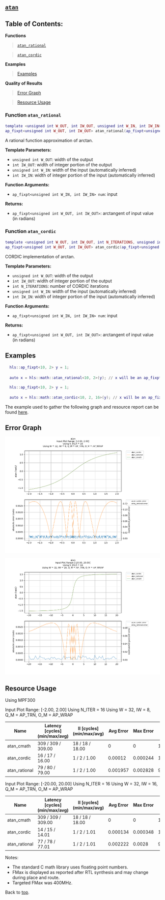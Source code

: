 ## [`atan`](../../include/hls_atan.hpp)

## Table of Contents:

**Functions**

> [`atan_rational`](#function-atan_rational)

> [`atan_cordic`](#function-atan_cordic)

**Examples**

> [Examples](#examples)

**Quality of Results**

> [Error Graph](#error-graph)

> [Resource Usage](#resource-usage)


### Function `atan_rational`
~~~lua
template <unsigned int W_OUT, int IW_OUT, unsigned int W_IN, int IW_IN>
ap_fixpt<unsigned int W_OUT, int IW_OUT> atan_rational(ap_fixpt<unsigned int W_IN, int IW_IN> num)
~~~

A rational function approximation of arctan.

**Template Parameters:**

- `unsigned int W_OUT`: width of the output
- `int IW_OUT`: width of integer portion of the output
- `unsigned int W_IN`: width of the input (automatically inferred)
- `int IW_IN`: width of integer portion of the input (automatically inferred)

**Function Arguments:**

- `ap_fixpt<unsigned int W_IN, int IW_IN> num`: input

**Returns:**

- `ap_fixpt<unsigned int W_OUT, int IW_OUT>`: arctangent of input value (in radians)
### Function `atan_cordic`
~~~lua
template <unsigned int W_OUT, int IW_OUT, int N_ITERATIONS, unsigned int W_IN, int IW_IN>
ap_fixpt<unsigned int W_OUT, int IW_OUT> atan_cordic(ap_fixpt<unsigned int W_IN, int IW_IN> num)
~~~

CORDIC implementation of arctan.

**Template Parameters:**

- `unsigned int W_OUT`: width of the output
- `int IW_OUT`: width of integer portion of the output
- `int N_ITERATIONS`: number of CORDIC iterations
- `unsigned int W_IN`: width of the input (automatically inferred)
- `int IW_IN`: width of integer portion of the input (automatically inferred)

**Function Arguments:**

- `ap_fixpt<unsigned int W_IN, int IW_IN> num`: input

**Returns:**

- `ap_fixpt<unsigned int W_OUT, int IW_OUT>`: arctangent of input value (in radians)
## Examples

~~~lua
  hls::ap_fixpt<10, 2> y = 1;

  auto x = hls::math::atan_rational<10, 2>(y); // x will be an ap_fixpt number with the value 0.785398163

~~~
~~~lua
  hls::ap_fixpt<10, 2> y = 1;

  auto x = hls::math::atan_cordic<10, 2, 16>(y); // x will be an ap_fixpt number with the value 0.785398163

~~~

The example used to gather the following graph and resource report can be found [here](../../examples/simple/atan).

## Error Graph

![atan_D32_I8_S-2.000000_L2.000000_N16](../graphs/atan_D32_I8_S-2.000000_L2.000000_N16_graph.png)

![atan_D32_I16_S-20.000000_L20.000000_N16](../graphs/atan_D32_I16_S-20.000000_L20.000000_N16_graph.png)

## Resource Usage

Using MPF300

Input Plot Range: [-2.00, 2.00]
Using N_ITER = 16
Using W = 32, IW = 8, Q_M = AP_TRN, O_M = AP_WRAP

| Name          | Latency [cycles] (min/max/avg)   | II [cycles] (min/max/avg)   |   Avg Error |   Max Error |   LUTs |   DFFs |   DSPs |   LSRAM |   uSRAM | Estimated Frequency   |
|---------------|----------------------------------|-----------------------------|-------------|-------------|--------|--------|--------|---------|---------|-----------------------|
| atan_cmath    | 309 / 309 / 309.00               | 18 / 18 / 18.00             |    0        |    0        |  14599 |  23879 |      9 |       0 |       0 | 340.368 MHz           |
| atan_cordic   | 16 / 17 / 16.00                  | 1 / 2 / 1.00                |    0.00012  |    0.000244 |   1107 |   1251 |      0 |       0 |       0 | 340.368 MHz           |
| atan_rational | 79 / 80 / 79.00                  | 1 / 2 / 1.00                |    0.001957 |    0.002828 |   9627 |  13032 |     10 |       0 |       0 | 340.368 MHz           |


Input Plot Range: [-20.00, 20.00]
Using N_ITER = 16
Using W = 32, IW = 16, Q_M = AP_TRN, O_M = AP_WRAP

| Name          | Latency [cycles] (min/max/avg)   | II [cycles] (min/max/avg)   |   Avg Error |   Max Error |   LUTs |   DFFs |   DSPs |   LSRAM |   uSRAM | Estimated Frequency   |
|---------------|----------------------------------|-----------------------------|-------------|-------------|--------|--------|--------|---------|---------|-----------------------|
| atan_cmath    | 309 / 309 / 309.00               | 18 / 18 / 18.00             |    0        |    0        |  14599 |  23879 |      9 |       0 |       0 | 340.368 MHz           |
| atan_cordic   | 14 / 15 / 14.01                  | 1 / 2 / 1.01                |    0.000134 |    0.000348 |   1195 |   1125 |      0 |       0 |       0 | 340.368 MHz           |
| atan_rational | 77 / 78 / 77.01                  | 1 / 2 / 1.01                |    0.002222 |    0.0028   |   9391 |  13025 |     12 |       0 |       0 | 340.368 MHz           |

Notes:
- The standard C math library uses floating point numbers.
- FMax is displayed as reported after RTL synthesis and may change during place and route.
- Targeted FMax was 400MHz.


Back to [top](#).